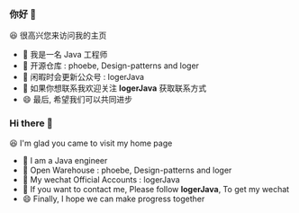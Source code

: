 ### 你好 👋

😆 很高兴您来访问我的主页

- 🔭 我是一名 Java 工程师
- 🌱 开源仓库 : phoebe, Design-patterns and loger
- 👯 闲暇时会更新公众号 : logerJava
- 🤔 如果你想联系我欢迎关注 **logerJava** 获取联系方式
- 😄 最后, 希望我们可以共同进步

### Hi there 👋

😆 I'm glad you came to visit my home page

- 🔭 I am a Java engineer
- 🌱 Open Warehouse : phoebe, Design-patterns and loger
- 👯 My wechat Official Accounts : logerJava
- 🤔 If you want to contact me, Please follow **logerJava**, To get my wechat
- 😄 Finally, I hope we can make progress together



